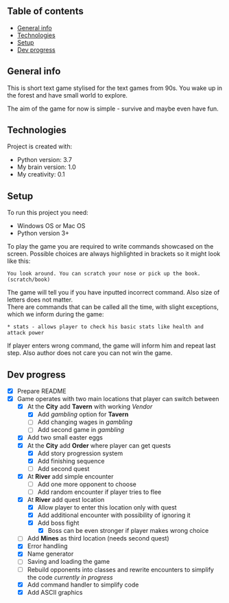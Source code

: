 ## Table of contents
* [General info](#general-info)
* [Technologies](#technologies)
* [Setup](#setup)
* [Dev progress](#updates)

## General info
This is short text game stylised for the text games from 90s. You wake up in the forest and have small world to explore.

The aim of the game for now is simple - survive and maybe even have fun.

## Technologies
Project is created with:
* Python version: 3.7
* My brain version: 1.0
* My creativity: 0.1


## Setup
To run this project you need:
* Windows OS or Mac OS
* Python version 3+

To play the game you are required to write commands showcased on the screen. Possible choices are always highlighted in brackets so it might look like this:
```
You look around. You can scratch your nose or pick up the book. (scratch/book)
```
The game will tell you if you have inputted incorrect command. Also size of letters does not matter.  
There are commands that can be called all the time, with slight exceptions, which we inform during the game:
```
* stats - allows player to check his basic stats like health and attack power
```

If player enters wrong command, the game will inform him and repeat last step.
Also author does not care you can not win the game.

## Dev progress
- [x] Prepare README
- [x] Game operates with two main locations that player can switch between
    - [x] At the **City** add **Tavern** with working *Vendor*
        - [x] Add *gambling* option for **Tavern**
        - [ ] Add changing wages in *gambling*
        - [ ] Add second game in *gambling*
    - [x] Add two small easter eggs
    - [x] At the **City** add **Order** where player can get quests
        - [x] Add story progression system
        - [x] Add finishing sequence
        - [ ] Add second quest
    - [x] At **River** add simple encounter
        - [ ] Add one more opponent to choose
        - [ ] Add random encounter if player tries to flee
    - [x] At **River** add quest location
        - [x] Allow player to enter this location only with quest
        - [x] Add additional encounter with possibility of ignoring it
        - [x] Add boss fight
            - [x] Boss can be even stronger if player makes wrong choice
    - [ ] Add **Mines** as third location (needs second quest)
    - [x] Error handling
    - [x] Name generator
    - [ ] Saving and loading the game
    - [ ] Rebuild opponents into classes and rewrite encounters to simplify the code *currently in progress*
    - [x] Add command handler to simplify code
    - [x] Add ASCII graphics